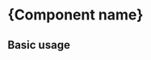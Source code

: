 <script setup>
import MIOList from '../common/MIOList.vue';
import ExampleWrapper from '../common/ExampleWrapper.vue';
import ToMD from '../common/ToMD.vue';
</script>

# {Component name}
<ToMD href=""/>

<MIOList :items="[]"/>

## Basic usage

[//]: # (TODO: add description)

<ExampleWrapper vertical>

[//]: # (TODO: add code)
</ExampleWrapper>

[//]: # (TODO: add code snippet)

